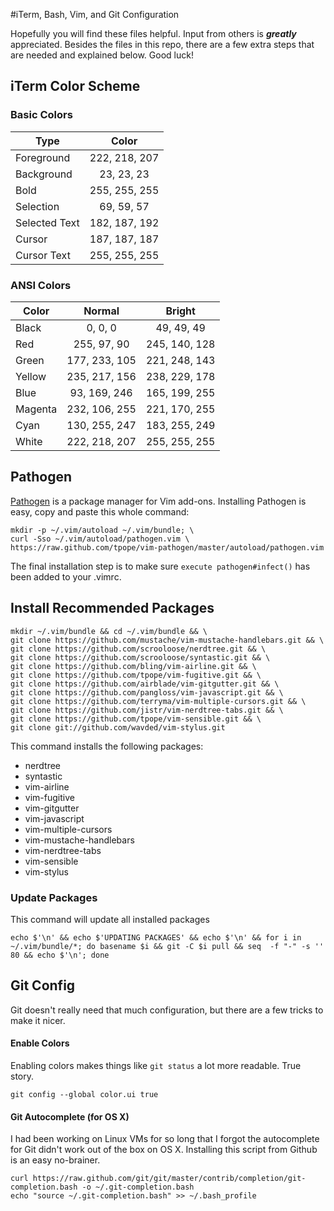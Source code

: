 #iTerm, Bash, Vim, and Git Configuration

Hopefully you will find these files helpful. Input from others is ***greatly*** appreciated. Besides the files in this repo, there are a few extra steps that are needed and explained below. Good luck!

## iTerm Color Scheme

### Basic Colors

| Type          | Color         |
|---------------|:-------------:|
| Foreground    | 222, 218, 207 |
| Background    | 23, 23, 23    |
| Bold          | 255, 255, 255 |
| Selection     | 69, 59, 57    |
| Selected Text | 182, 187, 192 |
| Cursor        | 187, 187, 187 |
| Cursor Text   | 255, 255, 255 |

### ANSI Colors

| Color   | Normal        | Bright |
|---------|:-------------:|:-------------:|
| Black   | 0, 0, 0       | 49, 49, 49    | 
| Red     | 255, 97, 90   | 245, 140, 128 |
| Green   | 177, 233, 105 | 221, 248, 143 |
| Yellow  | 235, 217, 156 | 238, 229, 178 | 
| Blue    | 93, 169, 246  | 165, 199, 255 |
| Magenta | 232, 106, 255 | 221, 170, 255 | 
| Cyan    | 130, 255, 247 | 183, 255, 249 |
| White   | 222, 218, 207 | 255, 255, 255 |


## Pathogen

[Pathogen](https://github.com/tpope/vim-pathogen) is a package manager for Vim add-ons. Installing Pathogen is easy, copy and paste this whole command:

    mkdir -p ~/.vim/autoload ~/.vim/bundle; \
    curl -Sso ~/.vim/autoload/pathogen.vim \
    https://raw.github.com/tpope/vim-pathogen/master/autoload/pathogen.vim

The final installation step is to make sure `execute pathogen#infect()` has been added to your .vimrc.

## Install Recommended Packages

    mkdir ~/.vim/bundle && cd ~/.vim/bundle && \
    git clone https://github.com/mustache/vim-mustache-handlebars.git && \
    git clone https://github.com/scrooloose/nerdtree.git && \
    git clone https://github.com/scrooloose/syntastic.git && \
    git clone https://github.com/bling/vim-airline.git && \
    git clone https://github.com/tpope/vim-fugitive.git && \
    git clone https://github.com/airblade/vim-gitgutter.git && \
    git clone https://github.com/pangloss/vim-javascript.git && \
    git clone https://github.com/terryma/vim-multiple-cursors.git && \
    git clone https://github.com/jistr/vim-nerdtree-tabs.git && \
    git clone https://github.com/tpope/vim-sensible.git && \
    git clone git://github.com/wavded/vim-stylus.git

This command installs the following packages:

- nerdtree
- syntastic
- vim-airline
- vim-fugitive
- vim-gitgutter
- vim-javascript
- vim-multiple-cursors
- vim-mustache-handlebars
- vim-nerdtree-tabs
- vim-sensible
- vim-stylus

### Update Packages
This command will update all installed packages

    echo $'\n' && echo $'UPDATING PACKAGES' && echo $'\n' && for i in ~/.vim/bundle/*; do basename $i && git -C $i pull && seq  -f "-" -s '' 80 && echo $'\n'; done

## Git Config
Git doesn't really need that much configuration, but there are a few tricks to make it nicer.

#### Enable Colors
Enabling colors makes things like `git status` a lot more readable. True story. 

    git config --global color.ui true

#### Git Autocomplete (for OS X)
I had been working on Linux VMs for so long that I forgot the autocomplete for Git didn't work out of the box on OS X. Installing this script from Github is an easy no-brainer.

    curl https://raw.github.com/git/git/master/contrib/completion/git-completion.bash -o ~/.git-completion.bash
    echo "source ~/.git-completion.bash" >> ~/.bash_profile
